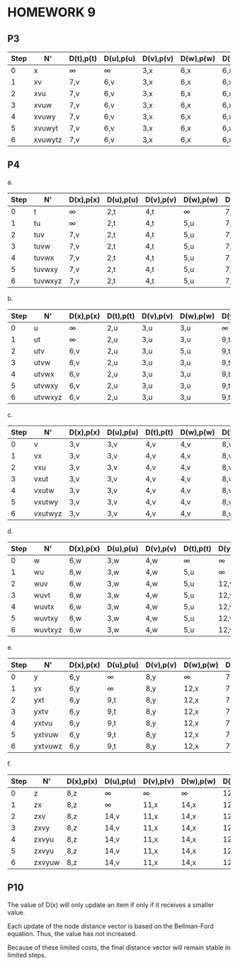 # HOMEWORK 9

## P3  

| Step | N'      | D(t),p(t) | D(u),p(u) | D(v),p(v) | D(w),p(w) | D(y),p(y) | D(z),p(z) |
| ---- | ------- | --------- | --------- | --------- | --------- | --------- | --------- |
| 0    | x       | ∞         | ∞         | 3,x       | 6,x       | 6,x       | 8,x       |
| 1    | xv      | 7,v       | 6,v       | 3,x       | 6,x       | 6,x       | 8,x       |
| 2    | xvu     | 7,v       | 6,v       | 3,x       | 6,x       | 6,x       | 8,x       |
| 3    | xvuw    | 7,v       | 6,v       | 3,x       | 6,x       | 6,x       | 8,x       |
| 4    | xvuwy   | 7,v       | 6,v       | 3,x       | 6,x       | 6,x       | 8,x       |
| 5    | xvuwyt  | 7,v       | 6,v       | 3,x       | 6,x       | 6,x       | 8,x       |
| 6    | xvuwytz | 7,v       | 6,v       | 3,x       | 6,x       | 6,x       | 8,x       |

## P4  

a.

| Step | N'      | D(x),p(x)       | D(u),p(u) | D(v),p(v) | D(w),p(w) | D(y),p(y) | D(z),p(z) |
| ---- | ------- | --------------- | --------- | --------- | --------- | --------- | --------- |
| 0    | t       | &infin;         | 2,t       | 4,t       | &infin;   | 7,t       | &infin;   |
| 1    | tu      | &infin;         | 2,t       | 4,t       | 5,u       | 7,t       | &infin;   |
| 2    | tuv     | 7,v             | 2,t       | 4,t       | 5,u       | 7,t       | &infin;   |
| 3    | tuvw    | 7,v             | 2,t       | 4,t       | 5,u       | 7,t       | &infin;   |
| 4    | tuvwx   | 7,v             | 2,t       | 4,t       | 5,u       | 7,t       | 15,x      |
| 5    | tuvwxy  | 7,v             | 2,t       | 4,t       | 5,u       | 7,t       | 15,x      |
| 6    | tuvwxyz | 7,v             | 2,t       | 4,t       | 5,u       | 7,t       | 15,x      |

b.

| Step | N'      | D(x),p(x) | D(t),p(t) | D(v),p(v) | D(w),p(w) | D(y),p(y) | D(z),p(z) |
| ---- | ------- | --------- | --------- | --------- | --------- | --------- | --------- |
| 0    | u       | &infin;   | 2,u       | 3,u       | 3,u       |  &infin;  | &infin;   |
| 1    | ut      | &infin;   | 2,u       | 3,u       | 3,u       | 9,t       | &infin;   |
| 2    | utv     | 6,v       | 2,u       | 3,u       | 5,u       | 9,t       | &infin;   |
| 3    | utvw    | 6,v       | 2,u       | 3,u       | 3,u       | 9,t       | &infin;   |
| 4    | utvwx   | 6,v       | 2,u       | 3,u       | 3,u       | 9,t       | 14,x      |
| 5    | utvwxy  | 6,v       | 2,u       | 3,u       | 3,u       | 9,t       | 14,x      |
| 6    | utvwxyz | 6,v       | 2,u       | 3,u       | 3,u       | 9,t       | 14,x      |

c.

| Step | N'      | D(x),p(x) | D(u),p(u) | D(t),p(t) | D(w),p(w) | D(y),p(y) | D(z),p(z) |
| ---- | ------- | --------- | --------- | --------- | --------- | --------- | --------- |
| 0    | v       | 3,v       | 3,v       | 4,v       | 4,v       | 8,v       | &infin;   |
| 1    | vx      | 3,v       | 3,v       | 4,v       | 4,v       | 8,v       | 11,x      |
| 2    | vxu     | 3,v       | 3,v       | 4,v       | 4,v       | 8,v       | 11,x      |
| 3    | vxut    | 3,v       | 3,v       | 4,v       | 4,v       | 8,v       | 11,x      |
| 4    | vxutw   | 3,v       | 3,v       | 4,v       | 4,v       | 8,v       | 11,x      |
| 5    | vxutwy  | 3,v       | 3,v       | 4,v       | 4,v       | 8,v       | 11,x      |
| 6    | vxutwyz | 3,v       | 3,v       | 4,v       | 4,v       | 8,v       | 11,x      |

d.

| Step | N'      | D(x),p(x) | D(u),p(u) | D(v),p(v) | D(t),p(t) | D(y),p(y) | D(z),p(z) |
| ---- | ------- | --------- | --------- | --------- | --------- | --------- | --------- |
| 0    | w       | 6,w       | 3,w       | 4,w       | &infin;   | &infin;   | &infin;   |
| 1    | wu      | 6,w       | 3,w       | 4,w       | 5,u       | &infin;   | &infin;   |
| 2    | wuv     | 6,w       | 3,w       | 4,w       | 5,u       | 12,v      | &infin;   |
| 3    | wuvt    | 6,w       | 3,w       | 4,w       | 5,u       | 12,v      | &infin;   |
| 4    | wuvtx   | 6,w       | 3,w       | 4,w       | 5,u       | 12,v      | 14,x      |
| 5    | wuvtxy  | 6,w       | 3,w       | 4,w       | 5,u       | 12,v      | 14,x      |
| 6    | wuvtxyz | 6,w       | 3,w       | 4,w       | 5,u       | 12,v      | 14,x      |

e.
 
| Step | N'      | D(x),p(x) | D(u),p(u) | D(v),p(v) | D(w),p(w) | D(t),p(t) | D(z),p(z) |
| ---- | ------- | --------- | --------- | --------- | --------- | --------- | --------- |
| 0    | y       | 6,y       | &infin;   | 8,y       | &infin;   | 7,y       | 12,y      |
| 1    | yx      | 6,y       | &infin;   | 8,y       | 12,x      | 7,y       | 12,y      |
| 2    | yxt     | 6,y       | 9,t       | 8,y       | 12,x      | 7,y       | 12,y      |
| 3    | yxtv    | 6,y       | 9,t       | 8,y       | 12,x      | 7,y       | 12,y      |
| 4    | yxtvu   | 6,y       | 9,t       | 8,y       | 12,x      | 7,y       | 12,y      |
| 5    | yxtvuw  | 6,y       | 9,t       | 8,y       | 12,x      | 7,y       | 12,y      |
| 6    | yxtvuwz | 6,y       | 9,t       | 8,y       | 12,x      | 7,y       | 12,y      |


f.

| Step | N'      | D(x),p(x) | D(u),p(u) | D(v),p(v) | D(w),p(w) | D(y),p(y) | D(t),p(t) |
| ---- | ------- | --------- | --------- | --------- | --------- | --------- | --------- |
| 0    | z       | 8,z       | &infin;   | &infin;   | &infin;   | 12,z      | &infin;   |
| 1    | zx      | 8,z       | &infin;   | 11,x      | 14,x      | 12,z      | &infin;   |
| 2    | zxv     | 8,z       | 14,v      | 11,x      | 14,x      | 12,z      | 15,v      |
| 3    | zxvy    | 8,z       | 14,v      | 11,x      | 14,x      | 12,z      | 15,v      |
| 4    | zxvyu   | 8,z       | 14,v      | 11,x      | 14,x      | 12,z      | 15,v      |
| 5    | zxvyu   | 8,z       | 14,v      | 11,x      | 14,x      | 12,z      | 15,v      |
| 6    | zxvyuw  | 8,z       | 14,v      | 11,x      | 14,x      | 12,z      | 15,v      |


## P10  

The value of D(x) will only update an item if only if it receives a smaller value. 

Each update of the node distance vector is based on the Bellman-Ford equation. Thus, the value has not increased. 

Because of these limited costs, the final distance vector will remain stable in limited steps.
